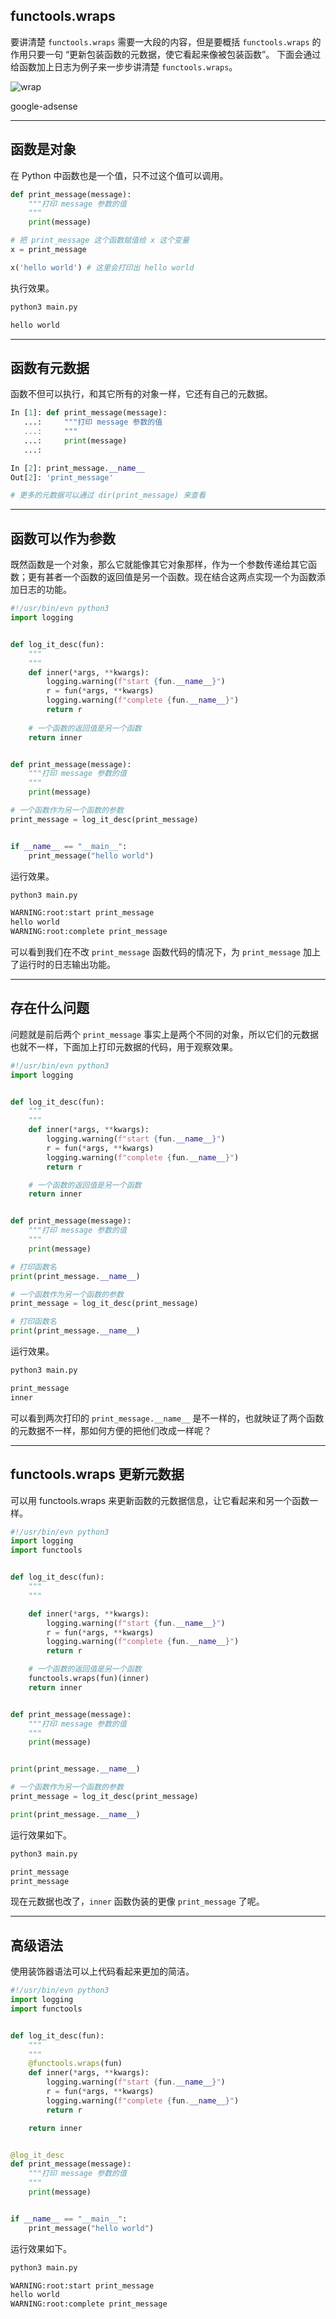 ## functools.wraps
要讲清楚 `functools.wraps` 需要一大段的内容，但是要概括 `functools.wraps` 的作用只要一句 “更新包装函数的元数据，使它看起来像被包装函数”。 下面会通过给函数加上日志为例子来一步步讲清楚 `functools.wraps`。

![wrap](static/2020-16/wrap.png)

google-adsense

---

## 函数是对象
在 Python 中函数也是一个值，只不过这个值可以调用。
```python
def print_message(message):
    """打印 message 参数的值
    """
    print(message)

# 把 print_message 这个函数赋值给 x 这个变量
x = print_message

x('hello world') # 这里会打印出 hello world
```
执行效果。
```bash
python3 main.py

hello world
```

---

## 函数有元数据
函数不但可以执行，和其它所有的对象一样，它还有自己的元数据。
```python
In [1]: def print_message(message): 
   ...:     """打印 message 参数的值 
   ...:     """ 
   ...:     print(message) 
   ...:                                                                                                                        

In [2]: print_message.__name__                                                                                                 
Out[2]: 'print_message'

# 更多的元数据可以通过 dir(print_message) 来查看
```

---

## 函数可以作为参数
既然函数是一个对象，那么它就能像其它对象那样，作为一个参数传递给其它函数；更有甚者一个函数的返回值是另一个函数。现在结合这两点实现一个为函数添加日志的功能。
```python
#!/usr/bin/evn python3
import logging


def log_it_desc(fun):
    """
    """
    def inner(*args, **kwargs):
        logging.warning(f"start {fun.__name__}")
        r = fun(*args, **kwargs)
        logging.warning(f"complete {fun.__name__}")
        return r
    
    # 一个函数的返回值是另一个函数
    return inner


def print_message(message):
    """打印 message 参数的值
    """
    print(message)

# 一个函数作为另一个函数的参数
print_message = log_it_desc(print_message)


if __name__ == "__main__":
    print_message("hello world")

```
运行效果。
```bash
python3 main.py 

WARNING:root:start print_message
hello world
WARNING:root:complete print_message
```
可以看到我们在不改 `print_message` 函数代码的情况下，为 `print_message` 加上了运行时的日志输出功能。

---


## 存在什么问题
问题就是前后两个 `print_message` 事实上是两个不同的对象，所以它们的元数据也就不一样，下面加上打印元数据的代码，用于观察效果。
```python
#!/usr/bin/evn python3
import logging


def log_it_desc(fun):
    """
    """
    def inner(*args, **kwargs):
        logging.warning(f"start {fun.__name__}")
        r = fun(*args, **kwargs)
        logging.warning(f"complete {fun.__name__}")
        return r

    # 一个函数的返回值是另一个函数
    return inner


def print_message(message):
    """打印 message 参数的值
    """
    print(message)

# 打印函数名
print(print_message.__name__)

# 一个函数作为另一个函数的参数
print_message = log_it_desc(print_message)

# 打印函数名
print(print_message.__name__)
```
运行效果。
```bash
python3 main.py 

print_message
inner
```
可以看到两次打印的 `print_message.__name__` 是不一样的，也就映证了两个函数的元数据不一样，那如何方便的把他们改成一样呢？

---

## functools.wraps 更新元数据
可以用 functools.wraps 来更新函数的元数据信息，让它看起来和另一个函数一样。
```python
#!/usr/bin/evn python3
import logging
import functools


def log_it_desc(fun):
    """
    """

    def inner(*args, **kwargs):
        logging.warning(f"start {fun.__name__}")
        r = fun(*args, **kwargs)
        logging.warning(f"complete {fun.__name__}")
        return r

    # 一个函数的返回值是另一个函数
    functools.wraps(fun)(inner)
    return inner


def print_message(message):
    """打印 message 参数的值
    """
    print(message)


print(print_message.__name__)

# 一个函数作为另一个函数的参数
print_message = log_it_desc(print_message)

print(print_message.__name__)
```
运行效果如下。
```python
python3 main.py 

print_message
print_message
```
现在元数据也改了，`inner` 函数伪装的更像 `print_message` 了呢。

---

## 高级语法
使用装饰器语法可以上代码看起来更加的简洁。
```python
#!/usr/bin/evn python3
import logging
import functools


def log_it_desc(fun):
    """
    """
    @functools.wraps(fun)
    def inner(*args, **kwargs):
        logging.warning(f"start {fun.__name__}")
        r = fun(*args, **kwargs)
        logging.warning(f"complete {fun.__name__}")
        return r

    return inner


@log_it_desc
def print_message(message):
    """打印 message 参数的值
    """
    print(message)


if __name__ == "__main__":
    print_message("hello world")
```
运行效果如下。
```bash
python3 main.py 

WARNING:root:start print_message
hello world
WARNING:root:complete print_message
```



